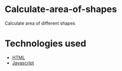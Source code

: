 # Calculate-area-of-shapes
Calculate area of different shapes

# Technologies used
* [HTML](https://www.w3schools.com/html/html_intro.asp)
* [Javascript](https://www.w3schools.com/js/js_intro.asp)
